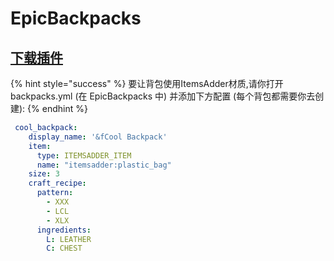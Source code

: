 # EpicBackpacks

## [下载插件](https://www.spigotmc.org/resources/%E2%9C%85must-have%E2%9C%85-epic-backpacks.28981/)

{% hint style="success" %}
要让背包使用ItemsAdder材质,请你打开backpacks.yml \(在 EpicBackpacks 中\) 并添加下方配置 \(每个背包都需要你去创建\):
{% endhint %}

```yaml
 cool_backpack:
    display_name: '&fCool Backpack'
    item:
      type: ITEMSADDER_ITEM
      name: "itemsadder:plastic_bag"
    size: 3
    craft_recipe:
      pattern:
        - XXX
        - LCL
        - XLX
      ingredients:
        L: LEATHER
        C: CHEST
```

